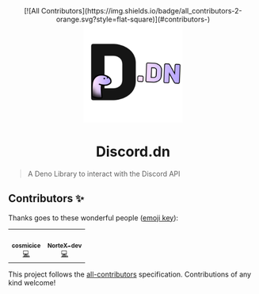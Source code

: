 <div align="center">
<!-- ALL-CONTRIBUTORS-BADGE:START - Do not remove or modify this section -->
[![All Contributors](https://img.shields.io/badge/all_contributors-2-orange.svg?style=flat-square)](#contributors-)
<!-- ALL-CONTRIBUTORS-BADGE:END -->
  <img src="discord.dn.png" height="200" width="200">
  <h1>Discord.dn</h1>
</div>

> A Deno Library to interact with the Discord API

## Contributors ✨

Thanks goes to these wonderful people ([emoji key](https://allcontributors.org/docs/en/emoji-key)):

<!-- ALL-CONTRIBUTORS-LIST:START - Do not remove or modify this section -->
<!-- prettier-ignore-start -->
<!-- markdownlint-disable -->
<table>
  <tr>
    <td align="center"><a href="https://cosmicice.cat"><img src="https://avatars.githubusercontent.com/u/67003720?v=4?s=100" width="100px;" alt=""/><br /><sub><b>cosmicice</b></sub></a><br /><a href="https://github.com/discorddn/discord.dn/commits?author=catcosmicice" title="Code">💻</a></td>
    <td align="center"><a href="https://nortex.xyz/"><img src="https://avatars.githubusercontent.com/u/32877032?v=4?s=100" width="100px;" alt=""/><br /><sub><b>NorteX-dev</b></sub></a><br /><a href="https://github.com/discorddn/discord.dn/commits?author=NorteX-dev" title="Code">💻</a></td>
  </tr>
</table>

<!-- markdownlint-restore -->
<!-- prettier-ignore-end -->

<!-- ALL-CONTRIBUTORS-LIST:END -->

This project follows the [all-contributors](https://github.com/all-contributors/all-contributors) specification. Contributions of any kind welcome!